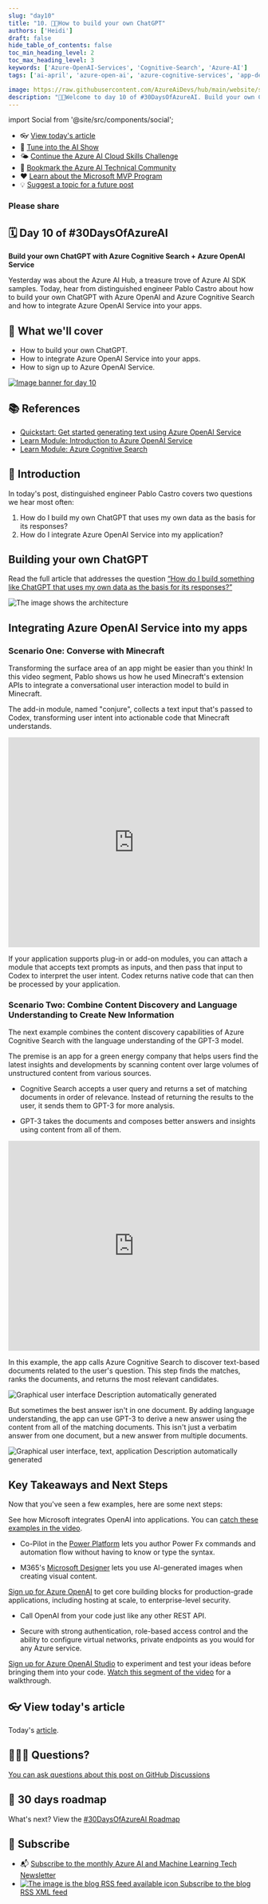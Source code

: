 ```yaml
---
slug: "day10"
title: "10. 🧑‍💻How to build your own ChatGPT"
authors: ['Heidi']
draft: false
hide_table_of_contents: false
toc_min_heading_level: 2
toc_max_heading_level: 3
keywords: ['Azure-OpenAI-Services', 'Cognitive-Search', 'Azure-AI']
tags: ['ai-april', 'azure-open-ai', 'azure-cognitive-services', 'app-developers']

image: https://raw.githubusercontent.com/AzureAiDevs/hub/main/website/static/img/2023-aia/banner-day10.png
description: "🧑‍💻Welcome to day 10 of #30DaysOfAzureAI. Build your own ChatGPT with Azure Cognitive Search + Azure OpenAI Service https://azureaidevs.github.io/hub/2023-aia/day10"
---
```


import Social from '@site/src/components/social';

<head>

  <link rel="canonical" href="https://techcommunity.microsoft.com/t5/ai-applied-ai-blog/revolutionize-your-enterprise-data-with-chatgpt-next-gen-apps-w/ba-p/3762087?WT.mc_id=aiml-89446-dglover"  />
  </head>

- 👓 [View today's article](https://techcommunity.microsoft.com/t5/ai-applied-ai-blog/revolutionize-your-enterprise-data-with-chatgpt-next-gen-apps-w/ba-p/3762087?WT.mc_id=aiml-89446-dglover)
- 🍿 [Tune into the AI Show](https://aka.ms/ai-april-ai-show)
- 🌤️ [Continue the Azure AI Cloud Skills Challenge](https://aka.ms/30-days-of-azure-ai-challenge)
- 🏫 [Bookmark the Azure AI Technical Community](https://aka.ms/ai-april-tech-community)
- ❤️ [Learn about the Microsoft MVP Program](https://aka.ms/ai-april-mvp-program)
- 💡 [Suggest a topic for a future post](https://github.com/AzureAiDevs/hub/discussions/categories/call-for-content)

### Please share

<Social
    page_url="https://azureaidevs.github.io/hub/2023-aia/day10"
    image_url="https://raw.githubusercontent.com/AzureAiDevs/hub/main/website/static/img/2023-aia/banner-day10.png"
    title="How to build your own ChatGPT"
    description= "🧑‍💻Day 10 of #30DaysOfAzureAI. Build your ChatGPT with the power of Azure Cognitive Search and Azure OpenAI Service! Distinguished engineer Pablo Castro will show you how to create a ChatGPT using your own data."
    hashtags="AI,AzureOpenAI,ChatGPT"
    hashtag="#30DaysOfAzureAi"
/>

## 🗓️ Day 10 of #30DaysOfAzureAI

<!-- README
The following description is also used for the tweet. So it should be action oriented and grab attention 
If you update the description, please update the description: in the frontmatter as well.
-->

**Build your own ChatGPT with Azure Cognitive Search + Azure OpenAI Service**

<!-- README
The following is the intro to the post. It should be a short teaser for the post.
-->

Yesterday was about the Azure AI Hub, a treasure trove of Azure AI SDK samples. 
Today, hear from distinguished engineer Pablo Castro about how to build your own ChatGPT with Azure OpenAI and 
Azure Cognitive Search and how to integrate Azure OpenAI Service into your apps.

<!-- as he walks us through a progression of short examples that show us how to build 
more dynamic, interactive, and differentiated experiences with the Azure OpenAI Service. -->

## 🎯 What we'll cover

<!-- README
The following list is the main points of the post. There should be 3-4 main points.
 -->


- How to build your own ChatGPT.
- How to integrate Azure OpenAI Service into your apps.
- How to sign up to Azure OpenAI Service.

<!-- 
- Main point 1
- Main point 2
- Main point 3 
- Main point 4
-->

[![Image banner for day 10](./../../static/img/2023-aia/banner-day10.png)](https://techcommunity.microsoft.com/t5/ai-applied-ai-blog/revolutionize-your-enterprise-data-with-chatgpt-next-gen-apps-w/ba-p/3762087?WT.mc_id=aiml-89446-dglover)


<!-- README
Add or update a list relevant references here. These could be links to other blog posts, Microsoft Learn Module, videos, or other resources.
-->



## 📚 References

- [Quickstart: Get started generating text using Azure OpenAI Service](https://learn.microsoft.com/azure/cognitive-services/openai/quickstart?pivots=programming-language-studio&WT.mc_id=aiml-89446-dglover)
- [Learn Module: Introduction to Azure OpenAI Service](https://learn.microsoft.com/training/modules/explore-azure-openai?WT.mc_id=aiml-89446-dglover)
- [Learn Module: Azure Cognitive Search](https://learn.microsoft.com/training/browse/?expanded=azure&roles=ai-engineer&products=azure-cognitive-search&WT.mc_id=aiml-89446-dglover)


<!-- README
The following is the body of the post. It should be an overview of the post that you are referencing.
See the Learn More section, if you supplied a canonical link, then will be displayed here.
-->


## 🚌 Introduction

In today's post, distinguished engineer Pablo Castro covers two questions we hear most often:

1. How do I build my own ChatGPT that uses my own data as the basis for its responses?
1. How do I integrate Azure OpenAI Service into my application?

## Building your own ChatGPT

Read the full article that addresses the question [“How do I build something like ChatGPT that uses my own data as the basis for its responses?”](https://techcommunity.microsoft.com/t5/ai-applied-ai-blog/revolutionize-your-enterprise-data-with-chatgpt-next-gen-apps-w/ba-p/3762087?WT.mc_id=aiml-89446-dglover)

<!-- In summary, the combination of Azure Cognitive Search and Azure OpenAI Service yields an effective solution for this scenario. 
It integrates the enterprise-grade characteristics of Azure, the ability of Cognitive Search to index, understand and retrieve the right pieces of your own data across large knowledge bases, 
and ChatGPT’s impressive capability for interacting in natural language to answer questions or take turns in a conversation. -->

![The image shows the architecture](architecture.png)

## Integrating Azure OpenAI Service into my apps

### Scenario One: Converse with Minecraft

Transforming the surface area of an app might be easier than you think!
In this video segment, Pablo shows us how he used Minecraft's extension
APIs to integrate a conversational user interaction model to build in
Minecraft.

The add-in module, named "conjure", collects a text input that's passed
to Codex, transforming user intent into actionable code that Minecraft
understands.

<iframe width="100%" height="420" src="https://www.youtube.com/embed/3t3qZu1Dy1k?start=341" title="YouTube video player" frameborder="0" allow="accelerometer; autoplay; clipboard-write; encrypted-media; gyroscope; picture-in-picture; web-share" allowfullscreen></iframe>


If your application supports plug-in or add-on modules, you can attach a
module that accepts text prompts as inputs, and then pass that input to
Codex to interpret the user intent. Codex returns native code that can
then be processed by your application.

### Scenario Two: Combine Content Discovery and Language Understanding to Create New Information

The next example combines the content discovery capabilities of Azure
Cognitive Search with the language understanding of the GPT-3 model.

The premise is an app for a green energy company that helps users find
the latest insights and developments by scanning content over large
volumes of unstructured content from various sources.

-   Cognitive Search accepts a user query and returns a set of matching
    documents in order of relevance. Instead of returning the results to
    the user, it sends them to GPT-3 for more analysis.

-   GPT-3 takes the documents and composes better answers and insights
    using content from all of them.

<iframe width="100%" height="420" src="https://www.youtube.com/embed/3t3qZu1Dy1k?start=576" title="YouTube video player" frameborder="0" allow="accelerometer; autoplay; clipboard-write; encrypted-media; gyroscope; picture-in-picture; web-share" allowfullscreen></iframe>


In this example, the app calls Azure Cognitive Search to discover
text-based documents related to the user's question. This step finds the
matches, ranks the documents, and returns the most relevant candidates.

![Graphical user interface Description automatically generated](image3.png)

But sometimes the best answer isn't in one document. By adding language
understanding, the app can use GPT-3 to derive a new answer using the
content from all of the matching documents. This isn't just a verbatim
answer from one document, but a new answer from multiple documents.

![Graphical user interface, text, application Description automatically generated](image4.png)

## Key Takeaways and Next Steps

Now that you've seen a few examples, here are some next steps:

See how Microsoft integrates OpenAI into applications. You can [catch
these examples in the video](https://youtu.be/3t3qZu1Dy1k?t=164).

-   Co-Pilot in the [Power
    Platform](https://learn.microsoft.com/power-platform/developer/)
    lets you author Power Fx commands and automation flow without having
    to know or type the syntax.

-   M365's [Microsoft Designer](https://designer.microsoft.com/) lets
    you use AI-generated images when creating visual content.

[Sign up for Azure
OpenAI](https://customervoice.microsoft.com/Pages/ResponsePage.aspx?id=v4j5cvGGr0GRqy180BHbR7en2Ais5pxKtso_Pz4b1_xUOFA5Qk1UWDRBMjg0WFhPMkIzTzhKQ1dWNyQlQCN0PWcu)
to get core building blocks for production-grade applications, including
hosting at scale, to enterprise-level security.

-   Call OpenAI from your code just like any other REST API.

-   Secure with strong authentication, role-based access control and the
    ability to configure virtual networks, private endpoints as you
    would for any Azure service.

[Sign up for Azure OpenAI Studio](https://oai.azure.com/portal) to
experiment and test your ideas before bringing them into your code.
[Watch this segment of the video](https://youtu.be/3t3qZu1Dy1k?t=721)
for a walkthrough.

## 👓 View today's article

Today's [article](https://techcommunity.microsoft.com/t5/ai-applied-ai-blog/revolutionize-your-enterprise-data-with-chatgpt-next-gen-apps-w/ba-p/3762087?WT.mc_id=aiml-89446-dglover).


## 🙋🏾‍♂️ Questions?

[You can ask questions about this post on GitHub Discussions](https://github.com/AzureAiDevs/hub/discussions/categories/azure-ai-app-developers)

## 📍 30 days roadmap

What's next? View the [#30DaysOfAzureAI Roadmap](/hub/roadmap/30days)

## 🧲 Subscribe

- 📬 [Subscribe to the monthly Azure AI and Machine Learning Tech Newsletter](https://aka.ms/azure-ai-dev-newsletter)
- [![The image is the blog RSS feed available icon](./../../static/img/2023-aia/rss.png) Subscribe to the blog RSS XML feed](https://azureaidevs.github.io/hub/2023-aia/rss.xml)